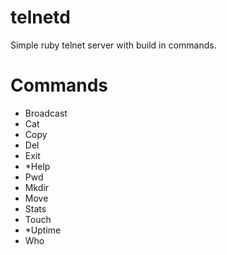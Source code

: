 telnetd
=======

Simple ruby telnet server with build in commands.




Commands
========
- Broadcast
- Cat
- Copy
- Del
- Exit
- *Help
- Pwd
- Mkdir
- Move
- Stats
- Touch
- *Uptime
- Who